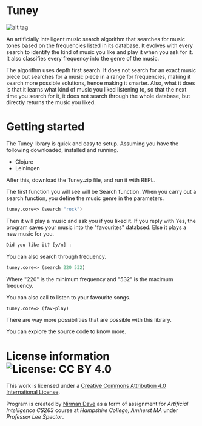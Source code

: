Tuney
=======

![alt tag](http://3.bp.blogspot.com/-uBXN0GwDsYQ/VjFpgOjhzCI/AAAAAAAACQs/8-7oJcSE3Rw/s1600/Tuney.png)

An artificially intelligent music search algorithm that searches for music tones based on the frequencies listed in its database. It evolves with every search to identify the kind of music you like and play it when you ask for it. It also classifies every frequency into the genre of the music.

The algorithm uses depth first search. It does not search for an exact music piece but searches for a music piece in a range for frequencies, making it search more possible solutions, hence making it smarter. Also, what it does is that it learns what kind of music you liked listening to, so that the next time you search for it, it does not search through the whole database, but directly returns the music you liked.

Getting started
=======
The Tuney library is quick and easy to setup. Assuming you have the following downloaded, installed and running.

* Clojure
* Leiningen

After this, download the Tuney.zip file, and run it with REPL.

The first function you will see will be Search function. When you carry out a search function, you define the music genre in the parameters.
```clojure
tuney.core=> (search "rock")
```
Then it will play a music and ask you if you liked it. If you reply with Yes, the program saves your music into the "favourites" databsed. Else it plays a new music for you.
```clojure
Did you like it? [y/n] : 
```
You can also search through frequency.
```clojure
tuney.core=> (search 220 532)
```
Where "220" is the minimum frequency and "532" is the maximum frequency.

You can also call to listen to your favourite songs.
```clojure
tuney.core=> (fav-play)
```
There are way more possibilities that are possible with this library.

You can explore the source code to know more.

# License information ![License: CC BY 4.0](https://img.shields.io/badge/License-CC%20BY%204.0-lightgrey.svg)

This work is licensed under a [Creative Commons Attribution 4.0 International License](https://creativecommons.org/licenses/by/4.0/). 

Program is created by [Nirman Dave](http://www.nirmandave.com) as a form of assignment for *Artificial Intelligence CS263* course at *Hampshire College, Amherst MA* under *Professor Lee Spector*.
